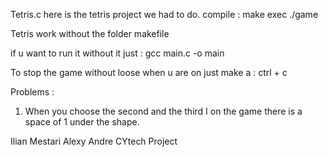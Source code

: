 Tetris.c
here is the tetris project we had to do.
compile : make
exec ./game


Tetris work without the folder makefile 

if u want to run it without it just : 
gcc main.c -o main

To stop the game without loose when u are on just make a : ctrl + c


Problems : 
 1) When you choose the second and the third I on the game there is a space of 1 under the shape.  


Ilian Mestari
Alexy Andre
CYtech Project

